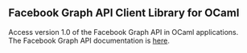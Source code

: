 Facebook Graph API Client Library for OCaml
-------------------------------------------

Access version 1.0 of the Facebook Graph API in OCaml applications.  
The Facebook Graph API documentation is 
[here](https://developers.facebook.com/docs/graph-api/reference/v1.0).